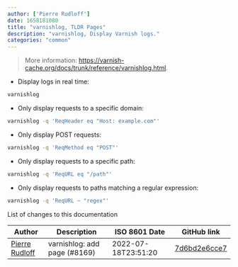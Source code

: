 ```yaml
---
author: ['Pierre Rudloff']
date: 1658181080
title: "varnishlog, TLDR Pages"
description: "varnishlog, Display Varnish logs."
categories: "common"
---
```

> More information: <https://varnish-cache.org/docs/trunk/reference/varnishlog.html>.

- Display logs in real time:

```bash
varnishlog
```

- Only display requests to a specific domain:

```bash
varnishlog -q 'ReqHeader eq "Host: example.com"'
```

- Only display POST requests:

```bash
varnishlog -q 'ReqMethod eq "POST"'
```

- Only display requests to a specific path:

```bash
varnishlog -q 'ReqURL eq "/path"'
```

- Only display requests to paths matching a regular expression:

```bash
varnishlog -q 'ReqURL ~ "regex"'
```
List of changes to this documentation


Author | Description | ISO 8601 Date | GitHub link
------|-----|-----|-----
[Pierre Rudloff](mailto:contact@rudloff.pro) | varnishlog: add page (#8169) | 2022-07-18T23:51:20 | [7d6bd2e6cce7](https://github.com/tldr-pages/tldr/commit/7d6bd2e6cce754923ca1f8aab125af482e17be6b)

